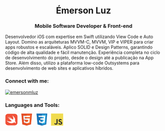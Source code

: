 <h1 align="center">Émerson Luz</h1>
<h3 align="center">Mobile Software Developer & Front-end</h3>

Desenvolvedor iOS com expertise em Swift utilizando View Code e Auto Layout. Domino as arquiteturas MVVM-C, MVVM, VIP e VIPER para criar apps robustos e escaláveis. Aplico SOLID e Design Patterns, garantindo código de alta qualidade e fácil manutenção. Experiência completa no ciclo de desenvolvimento do projeto, desde o design até a publicação na App Store. Além disso, utilizo a plataforma low-code Outsystems para desenvolvimento de web sites e aplicativos híbridos.

<h3 align="left">Connect with me:</h3>
<p align="left">
<a href="https://linkedin.com/in/emersonmluz" target="blank"><img align="center" src="https://raw.githubusercontent.com/rahuldkjain/github-profile-readme-generator/master/src/images/icons/Social/linked-in-alt.svg" alt="emersonmluz" height="30" width="40" /></a>
</p>

<h3 align="left">Languages and Tools:</h3>
<p>
  <img src="https://raw.githubusercontent.com/devicons/devicon/master/icons/swift/swift-original.svg" alt="swift" width="40" height="40" style="margin-right: 5px;"/>
  <img src="https://raw.githubusercontent.com/devicons/devicon/master/icons/html5/html5-original.svg" alt="html5" width="40" height="40" style="margin-right: 5px;"/>
  <img src="https://raw.githubusercontent.com/devicons/devicon/master/icons/css3/css3-original.svg" alt="css3" width="40" height="40" style="margin-right: 5px;"/>
  <img src="https://raw.githubusercontent.com/devicons/devicon/master/icons/javascript/javascript-original.svg" alt="javascript" width="40" height="40" style="margin-right: 5px;"/>
</p>
